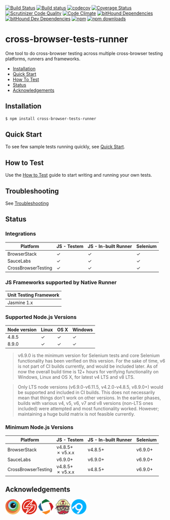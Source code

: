 [![Build Status](https://travis-ci.org/cross-browser-tests-runner/cross-browser-tests-runner.svg?branch=master)](https://travis-ci.org/cross-browser-tests-runner/cross-browser-tests-runner) [![Build status](https://ci.appveyor.com/api/projects/status/4xl0kdywtxkv6dje/branch/master?svg=true)](https://ci.appveyor.com/project/reeteshranjan/cross-browser-tests-runner/branch/master)
 [![codecov](https://codecov.io/gh/cross-browser-tests-runner/cross-browser-tests-runner/branch/master/graph/badge.svg)](https://codecov.io/gh/cross-browser-tests-runner/cross-browser-tests-runner) [![Coverage Status](https://coveralls.io/repos/github/cross-browser-tests-runner/cross-browser-tests-runner/badge.svg?branch=master)](https://coveralls.io/github/cross-browser-tests-runner/cross-browser-tests-runner?branch=master) [![Scrutinizer Code Quality](https://scrutinizer-ci.com/g/cross-browser-tests-runner/cross-browser-tests-runner/badges/quality-score.png?b=master)](https://scrutinizer-ci.com/g/cross-browser-tests-runner/cross-browser-tests-runner/?branch=master) [![Code Climate](https://codeclimate.com/github/cross-browser-tests-runner/cross-browser-tests-runner.svg)](https://codeclimate.com/github/cross-browser-tests-runner/cross-browser-tests-runner) [![bitHound Dependencies](https://www.bithound.io/github/cross-browser-tests-runner/cross-browser-tests-runner/badges/dependencies.svg)](https://www.bithound.io/github/cross-browser-tests-runner/cross-browser-tests-runner/master/dependencies/npm) [![bitHound Dev Dependencies](https://www.bithound.io/github/cross-browser-tests-runner/cross-browser-tests-runner/badges/devDependencies.svg)](https://www.bithound.io/github/cross-browser-tests-runner/cross-browser-tests-runner/master/dependencies/npm) [![npm](https://img.shields.io/npm/v/cross-browser-tests-runner.svg)](https://www.npmjs.com/package/cross-browser-tests-runner) [![npm downloads](https://img.shields.io/npm/dt/cross-browser-tests-runner.svg)](https://www.npmjs.com/package/cross-browser-tests-runner)

# cross-browser-tests-runner

One tool to do cross-browser testing across multiple cross-browser testing platforms, runners and frameworks.

- [Installation](#installation)
- [Quick Start](#quick-start)
- [How To Test](#how-to-test)
- [Status](#status)
- [Acknowledgements](#acknowledgements)

## Installation

```bash
$ npm install cross-browser-tests-runner
```

## Quick Start

To see few sample tests running quickly, see [Quick Start](https://github.com/cross-browser-tests-runner/cross-browser-tests-runner/wiki/Quick-Start).

## How to Test

Use the [How to Test](https://github.com/cross-browser-tests-runner/cross-browser-tests-runner/wiki/How-to-Test) guide to start writing and running your own tests.

## Troubleshooting

See [Troubleshooting](https://github.com/cross-browser-tests-runner/cross-browser-tests-runner/wiki/Troubleshooting)

## Status
### Integrations

Platform|JS - Testem|JS - In-built Runner|Selenium
-|-|-|-
BrowserStack|✓|✓|✓
SauceLabs|✓|✓|✓
CrossBrowserTesting|✓|✓|✓

### JS Frameworks supported by Native Runner

Unit Testing Framework|
-|
Jasmine 1.x|

### Supported Node.js Versions

Node version|Linux|OS X|Windows
-|-|-|-
4.8.5|✓|✓|✓
8.9.0|✓|✓|✓

> v6.9.0 is the minimum version for Selenium tests and core Selenium functionality has been verified on this version. For the sake of time, v6 is not part of CI builds currently, and would be included later. As of now the overall build time is 12+ hours for verifying functionality on Windows, Linux and OS X, for latest v4 LTS and v8 LTS.

> Only LTS node versions (v6.9.0-v6.11.5, v4.2.0-v4.8.5, v8.9.0+) would be supported and included in CI builds. This does not necessarily mean that things don't work on other versions. In the earlier phases, builds with various v4, v5, v6, v7 and v8 versions (non-LTS ones included) were attempted and most functionality worked. However; maintaining a huge build matrix is not feasible currently.

### Minimum Node.js Versions

Platform|JS - Testem|JS - In-built Runner|Selenium
-|-|-|-
BrowserStack|v4.8.5+<br>✗ v5.x.x|v4.8.5+|v6.9.0+
SauceLabs|v6.9.0+|v6.9.0+|v6.9.0+
CrossBrowserTesting|v4.8.5+<br>✗ v5.x.x|v4.8.5+|v6.9.0+

## Acknowledgements
[![BrowserStack](doc/img/ack/browserstack-logo.png)](https://www.browserstack.com) [![SauceLabs](doc/img/ack/saucelabs-logo.png)](https://www.saucelabs.com) [![CrossBrowserTesting](doc/img/ack/crossbrowsertesting-logo.png)](https://crossbrowsertesting.com) [![Travis CI](doc/img/ack/travis-logo.png)](https://travis-ci.org) [![Appveyor](doc/img/ack/appveyor-logo.png)](https://appveyor.com)
